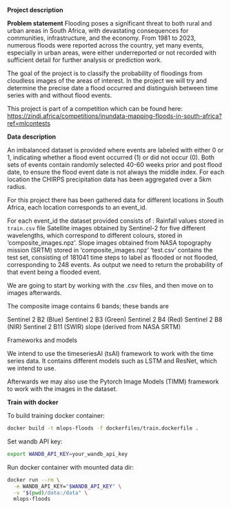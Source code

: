 **Project description**

**Problem statement**
Flooding poses a significant threat to both rural and urban areas in South Africa, with devastating consequences for communities, infrastructure, and the economy. From 1981 to 2023, numerous floods were reported across the country, yet many events, especially in urban areas, were either underreported or not recorded with sufficient detail for further analysis or prediction work. 

The goal of the project is to classify the probability of floodings from cloudless images of the areas of interest. In the project we will try and determine the precise date a flood occurred and distinguish between time series with and without flood events.

This project is part of a competition which can be found here: https://zindi.africa/competitions/inundata-mapping-floods-in-south-africa?ref=mlcontests

**Data description**

An imbalanced dataset is provided where events are labeled with either 0 or 1, indicating whether a flood event occurred (1) or did not occur (0). Both sets of events contain randomly selected 40-60 weeks prior and post flood date, to ensure the flood event date is not always the middle index. For each location the CHIRPS precipitation data has been aggregated over a 5km radius.

For this project there has been gathered data for different locations in South Africa, each location corresponds to an event_id.

For each event_id the dataset provided consists of
:
Rainfall values stored in `train.csv` file
Satellite images obtained by Sentinel-2 for five different wavelengths, which correspond to different colours, stored in ‘composite_images.npz’.
Slope images obtained from NASA topography mission (SRTM) stored in ‘composite_images.npz’
‘test.csv’ contains the test set, consisting of 181041 time steps to label as flooded or not flooded, corresponding to 248 events. As output we need to return the probability of that event being a flooded event.

We are going to start by working with the .csv files, and then move on to images afterwards.

The composite image contains 6 bands; these bands are

Sentinel 2 B2 (Blue)
Sentinel 2 B3 (Green)
Sentinel 2 B4 (Red)
Sentinel 2 B8 (NIR)
Sentinel 2 B11 (SWIR)
slope (derived from NASA SRTM)

Frameworks and models

We intend to use the timeseriesAI (tsAI) framework to work with the time series data. It contains different models such as LSTM and ResNet, which we intend to use.

Afterwards we may also use the Pytorch Image Models (TIMM) framework to work with the images in the dataset. 


**Train with docker**

To build training docker container: 

```bash
docker build -t mlops-floods -f dockerfiles/train.dockerfile .
```
Set wandb API key: 
```bash
export WANDB_API_KEY=your_wandb_api_key
```
Run docker container with mounted data dir:
```bash
docker run --rm \
  -e WANDB_API_KEY="$WANDB_API_KEY" \
  -v "$(pwd)/data:/data" \
  mlops-floods
```
